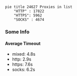 
```mermaid
pie title 24627 Proxies in list
    "HTTP" : 17822
    "HTTPS": 5962
    "SOCKS" : 4674
```

### Some Info
#### Average Timeout

- mixed: 4.8s
- http: 2.9s
- https: 7.6s
- socks: 6.2s